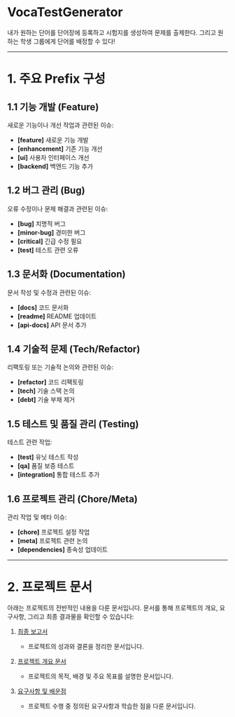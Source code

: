 # VocaTestGenerator

내가 원하는 단어를 단어장에 등록하고 시험지를 생성하여 문제를 출제한다. 그리고 원하는 학생 그룹에게 단어를 배정할 수 있다!

---

# 1. 주요 Prefix 구성

## 1.1 기능 개발 (Feature)
새로운 기능이나 개선 작업과 관련된 이슈:

- **[feature]** 새로운 기능 개발
- **[enhancement]** 기존 기능 개선
- **[ui]** 사용자 인터페이스 개선
- **[backend]** 백엔드 기능 추가

## 1.2 버그 관리 (Bug)
오류 수정이나 문제 해결과 관련된 이슈:

- **[bug]** 치명적 버그
- **[minor-bug]** 경미한 버그
- **[critical]** 긴급 수정 필요
- **[test]** 테스트 관련 오류

## 1.3 문서화 (Documentation)
문서 작성 및 수정과 관련된 이슈:

- **[docs]** 코드 문서화
- **[readme]** README 업데이트
- **[api-docs]** API 문서 추가

## 1.4 기술적 문제 (Tech/Refactor)
리팩토링 또는 기술적 논의와 관련된 이슈:

- **[refactor]** 코드 리팩토링
- **[tech]** 기술 스택 논의
- **[debt]** 기술 부채 제거

## 1.5 테스트 및 품질 관리 (Testing)
테스트 관련 작업:

- **[test]** 유닛 테스트 작성
- **[qa]** 품질 보증 테스트
- **[integration]** 통합 테스트 추가

## 1.6 프로젝트 관리 (Chore/Meta)
관리 작업 및 메타 이슈:

- **[chore]** 프로젝트 설정 작업
- **[meta]** 프로젝트 관련 논의
- **[dependencies]** 종속성 업데이트

---

# 2. 프로젝트 문서

아래는 프로젝트의 전반적인 내용을 다룬 문서입니다. 문서를 통해 프로젝트의 개요, 요구사항, 그리고 최종 결과물을 확인할 수 있습니다:

1. [최종 보고서](docs/FinalReport.md)  
   - 프로젝트의 성과와 결론을 정리한 문서입니다.

2. [프로젝트 개요 문서](docs/ProjectOverview.md)  
   - 프로젝트의 목적, 배경 및 주요 목표를 설명한 문서입니다.

3. [요구사항 및 배운점](docs/RequirementsAndLessons.md)  
   - 프로젝트 수행 중 정의된 요구사항과 학습한 점을 다룬 문서입니다.
